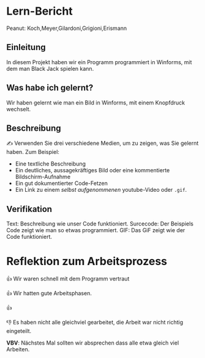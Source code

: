 # Lern-Bericht
Peanut: Koch,Meyer,Gilardoni,Grigioni,Erismann

## Einleitung

In diesem Projekt haben wir ein Programm programmiert in Winforms, mit dem man Black Jack spielen kann.

## Was habe ich gelernt?

 Wir haben gelernt wie man ein Bild in Winforms, mit einem Knopfdruck wechselt.

## Beschreibung

✍️ Verwenden Sie drei verschiedene Medien, um zu zeigen, was Sie gelernt haben. Zum Beispiel:

* Eine textliche Beschreibung
* Ein deutliches, aussagekräftiges Bild oder eine kommentierte Bildschirm-Aufnahme
* Ein gut dokumentierter Code-Fetzen
* Ein Link zu einem *selbst aufgenommenen* youtube-Video oder `.gif`.

## Verifikation
Text: Beschreibung wie unser Code funktioniert.
Surcecode: Der Beispiels Code zeigt wie man so etwas programmiert.
GIF: Das GiF zeigt wie der Code funktioniert.

# Reflektion zum Arbeitsprozess

👍 Wir waren schnell mit dem Programm vertraut

👍 Wir hatten gute Arbeitsphasen.

👍 

👎 Es haben nicht alle gleichviel gearbeitet, die Arbeit war nicht richtig eingeteilt.

**VBV**: Nächstes Mal sollten wir absprechen dass alle etwa gleich viel Arbeiten.
